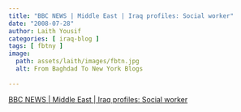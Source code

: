 ```yaml
---
title: "BBC NEWS | Middle East | Iraq profiles: Social worker"
date: "2008-07-28"
author: Laith Yousif
categories: [ iraq-blog ]
tags: [ fbtny ]
image:
  path: assets/laith/images/fbtn.jpg
  alt: From Baghdad To New York Blogs
  
---
```


[BBC NEWS | Middle East | Iraq profiles: Social worker](https://news.bbc.co.uk/1/hi/world/7520049.stm)

